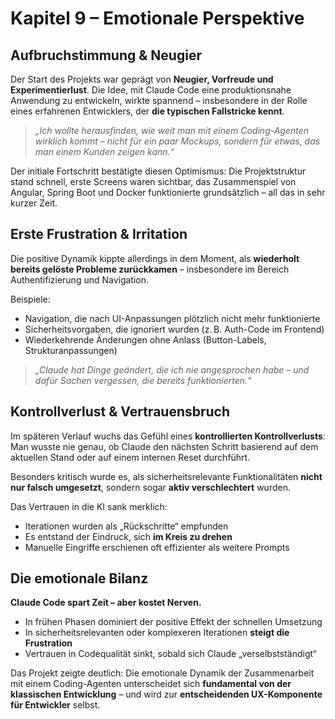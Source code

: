 # Kapitel 9 – Emotionale Perspektive

## Aufbruchstimmung & Neugier

Der Start des Projekts war geprägt von **Neugier, Vorfreude und Experimentierlust**. Die Idee, mit Claude Code eine produktionsnahe Anwendung zu entwickeln, wirkte spannend – insbesondere in der Rolle eines erfahrenen Entwicklers, der **die typischen Fallstricke kennt**.

> *„Ich wollte herausfinden, wie weit man mit einem Coding-Agenten wirklich kommt – nicht für ein paar Mockups, sondern für etwas, das man einem Kunden zeigen kann.“*

Der initiale Fortschritt bestätigte diesen Optimismus: Die Projektstruktur stand schnell, erste Screens waren sichtbar, das Zusammenspiel von Angular, Spring Boot und Docker funktionierte grundsätzlich – all das in sehr kurzer Zeit.

## Erste Frustration & Irritation

Die positive Dynamik kippte allerdings in dem Moment, als **wiederholt bereits gelöste Probleme zurückkamen** – insbesondere im Bereich Authentifizierung und Navigation.

Beispiele:
- Navigation, die nach UI-Anpassungen plötzlich nicht mehr funktionierte
- Sicherheitsvorgaben, die ignoriert wurden (z. B. Auth-Code im Frontend)
- Wiederkehrende Änderungen ohne Anlass (Button-Labels, Strukturanpassungen)

> *„Claude hat Dinge geändert, die ich nie angesprochen habe – und dafür Sachen vergessen, die bereits funktionierten.“*

## Kontrollverlust & Vertrauensbruch

Im späteren Verlauf wuchs das Gefühl eines **kontrollierten Kontrollverlusts**: Man wusste nie genau, ob Claude den nächsten Schritt basierend auf dem aktuellen Stand oder auf einem internen Reset durchführt.

Besonders kritisch wurde es, als sicherheitsrelevante Funktionalitäten **nicht nur falsch umgesetzt**, sondern sogar **aktiv verschlechtert** wurden.

Das Vertrauen in die KI sank merklich:
- Iterationen wurden als „Rückschritte“ empfunden
- Es entstand der Eindruck, sich **im Kreis zu drehen**
- Manuelle Eingriffe erschienen oft effizienter als weitere Prompts

## Die emotionale Bilanz

**Claude Code spart Zeit – aber kostet Nerven.**

- In frühen Phasen dominiert der positive Effekt der schnellen Umsetzung
- In sicherheitsrelevanten oder komplexeren Iterationen **steigt die Frustration**
- Vertrauen in Codequalität sinkt, sobald sich Claude „verselbstständigt“

Das Projekt zeigte deutlich: Die emotionale Dynamik der Zusammenarbeit mit einem Coding-Agenten unterscheidet sich **fundamental von der klassischen Entwicklung** – und wird zur **entscheidenden UX-Komponente für Entwickler** selbst.
